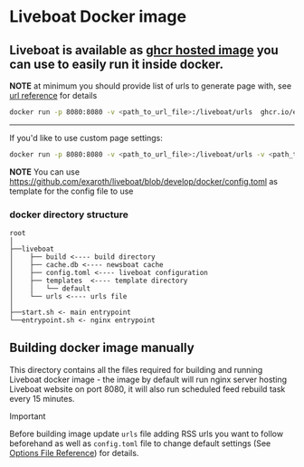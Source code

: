 # Liveboat Docker image

## Liveboat is available as [ghcr hosted image](https://github.com/exaroth/liveboat/pkgs/container/liveboat) you can use to easily run it inside docker.

__NOTE__ at minimum you should provide list of urls to generate page with, see [url reference](https://github.com/exaroth/liveboat-github-runner?tab=readme-ov-file#liveboat-url-file-breakdown) for details

``` sh
docker run -p 8080:8080 -v <path_to_url_file>:/liveboat/urls  ghcr.io/exaroth/liveboat:latest
```
---
If you'd like to use custom page settings:

``` sh
docker run -p 8080:8080 -v <path_to_url_file>:/liveboat/urls -v <path_to_config_file>:/liveboat/config.toml ghcr.io/exaroth/liveboat:latest
```
__NOTE__ You can use https://github.com/exaroth/liveboat/blob/develop/docker/config.toml as template for the config file to use

### docker directory structure

```
root
│
├──liveboat
│    ├── build <---- build directory
│    ├── cache.db <---- newsboat cache
│    ├── config.toml <---- liveboat configuration
│    ├── templates  <---- template directory
│    │   └── default
│    └── urls <---- urls file
│
├──start.sh <- main entrypoint
└──entrypoint.sh <- nginx entrypoint
```

## Building docker image manually

This directory contains all the files required for building and running
Liveboat docker image - the image by default will run nginx server hosting
Liveboat website on port 8080, it will also run scheduled feed rebuild task
every 15 minutes.

> [!IMPORTANT]
> Before building image update `urls` file adding RSS urls you want to follow beforehand
> as well as `config.toml` file to change default settings
> (See [Options File Reference](https://github.com/exaroth/liveboat?tab=readme-ov-file#options-file))
> for details.
